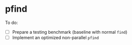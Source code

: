 # pfind

To do:

- [ ] Prepare a testing benchmark (baseline with normal ```find```)
- [ ] Implement an optimized non-parallel ```pfind```
